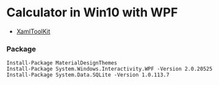 # Calculator in Win10 with WPF
- [XamlToolKit](https://github.com/MaterialDesignInXAML/MaterialDesignInXamlToolkit)
### Package
    Install-Package MaterialDesignThemes
	Install-Package System.Windows.Interactivity.WPF -Version 2.0.20525
	Install-Package System.Data.SQLite -Version 1.0.113.7
